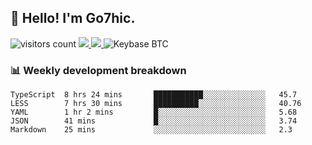 ## 👋 Hello! I'm Go7hic.

 ![visitors count](https://visitors-by-url-pls-dont-use-this-in-your-repo.vercel.app/Go7hic-github-readme)
 <a href="https://twitter.com/Go7hic">
    <img src="https://img.shields.io/badge/-@Go7hic-1ca0f1?style=flat-square&labelColor=1ca0f1&logo=twitter&logoColor=white&link=https://twitter.com/Go7hic">
   <a/>
   <a href="mailto:gtfx0209@gmail.com">
    <img src="https://img.shields.io/badge/-gtfx0209@gmail.com-c14438?style=flat-square&logo=Gmail&logoColor=white&link=mailto:gtfx0209@gmail.com">
   <a/>
    ![Keybase BTC](https://img.shields.io/keybase/btc/Go7hic)
 <!--
🔭 I’m currently working
🌱 I’m currently learning
💬 Ask me about 
📫 How to reach me: 
⚡ Fun fact: 
-->
 <!--
![My Github Stats](https://github-readme-stats.vercel.app/api?username=Go7hic&show_icons=true&count_private=true)

-->

### 📊 Weekly development breakdown
<!--START_SECTION:waka-->
```text
TypeScript  8 hrs 24 mins       ███████████░░░░░░░░░░░░░░   45.7 
LESS        7 hrs 30 mins       ██████████░░░░░░░░░░░░░░░   40.76 
YAML        1 hr 2 mins         █░░░░░░░░░░░░░░░░░░░░░░░░   5.68 
JSON        41 mins             █░░░░░░░░░░░░░░░░░░░░░░░░   3.74 
Markdown    25 mins             ░░░░░░░░░░░░░░░░░░░░░░░░░   2.3
```
<!--END_SECTION:waka-->

